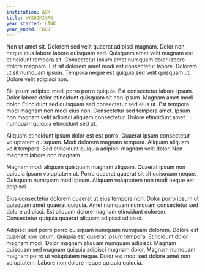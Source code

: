 ```yaml
---
institution: AOK
title: WYSOOMIYAG
year_started: LINK
year_ended: FHDJ
---
```


Non ut amet sit. Dolorem sed velit quaerat adipisci magnam. Dolor non neque eius labore labore quisquam sed. Quisquam amet velit magnam est etincidunt tempora sit. Consectetur ipsum amet numquam dolor labore dolore magnam. Est sit dolorem amet modi est consectetur labore. Dolorem ut sit numquam ipsum. Tempora neque est quiquia sed velit quisquam ut. Dolore velit adipisci non.

Sit ipsum adipisci modi porro porro quiquia. Est consectetur labore ipsum. Dolor labore dolor etincidunt quisquam sit non ipsum. Magnam amet modi dolor. Etincidunt sed quisquam sed consectetur sed eius ut. Est tempora modi magnam non modi eius non. Consectetur sed tempora amet. Ipsum non magnam velit adipisci aliquam consectetur. Dolore etincidunt amet numquam quiquia etincidunt sed ut.

Aliquam etincidunt ipsum dolor est est porro. Quaerat ipsum consectetur voluptatem quisquam. Modi dolorem magnam tempora. Aliquam aliquam velit tempora. Sed etincidunt quiquia adipisci magnam velit dolor. Non magnam labore non magnam.

Magnam modi aliquam quisquam magnam aliquam. Quaerat ipsum non quiquia ipsum voluptatem ut. Porro quaerat quaerat sit sit quisquam neque. Quisquam numquam modi ipsum. Aliquam voluptatem non modi neque est adipisci.

Eius consectetur dolorem quaerat ut eius tempora non. Dolor porro ipsum ut quisquam amet quaerat quiquia. Amet numquam numquam consectetur sed dolore adipisci. Est aliquam dolore magnam etincidunt dolorem. Consectetur quiquia quaerat aliquam adipisci adipisci.

Adipisci sed porro porro quisquam numquam numquam dolorem. Dolore est quaerat non ipsum. Quiquia est quaerat ipsum tempora. Etincidunt dolor magnam modi. Dolor magnam aliquam numquam adipisci. Magnam quisquam sed magnam quiquia adipisci magnam dolor. Magnam numquam magnam porro ut voluptatem neque. Dolor est modi sed dolore amet non voluptatem. Labore non dolore neque quiquia quiquia.
    